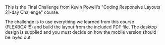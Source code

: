 This is the Final Challenge from Kevin Powell's "Coding Responsive Layouts 21-day Challenge" course.

The challenge is to use everything we learned from this course (FLEXBOX!!!!) and build the layout from the included PDF file. The desktop design is supplied and you must decide on how the mobile version should be layed out. 
